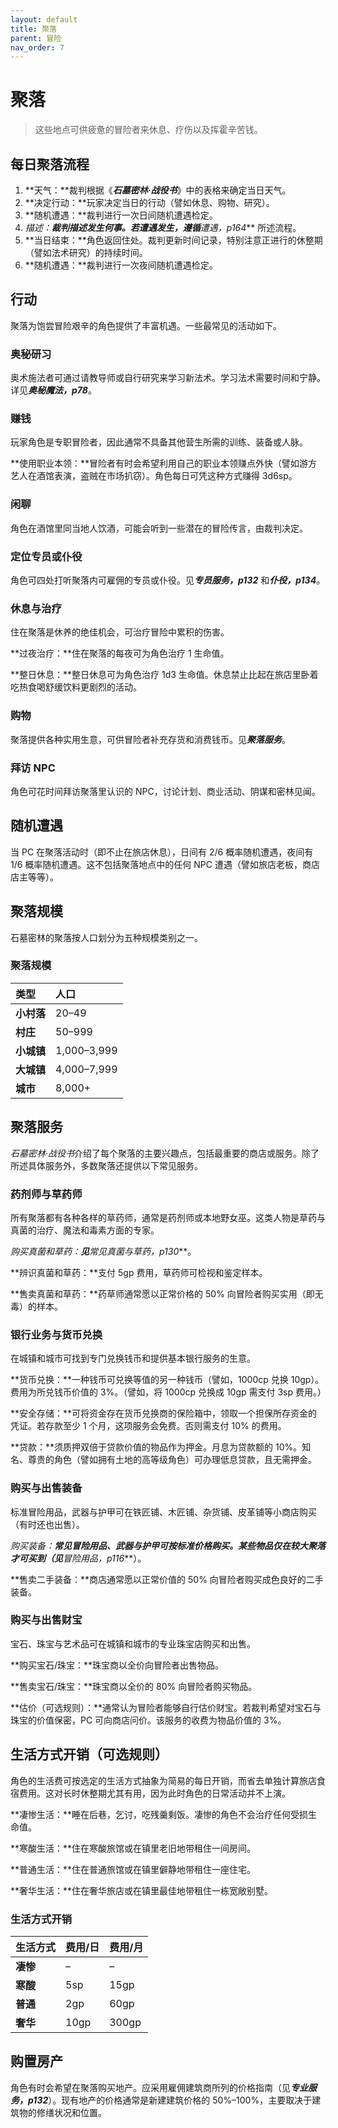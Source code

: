 ```yaml
---
layout: default
title: 聚落
parent: 冒险
nav_order: 7
---
```


# 聚落

> 这些地点可供疲惫的冒险者来休息、疗伤以及挥霍辛苦钱。

## 每日聚落流程

1. **天气：**裁判根据《***石墓密林·战役书***》中的表格来确定当日天气。
2. **决定行动：**玩家决定当日的行动（譬如休息、购物、研究）。
3. **随机遭遇：**裁判进行一次日间随机遭遇检定。
4. **描述：**裁判描述发生何事。若遭遇发生，遵循***遭遇，p164*** 所述流程。
5. **当日结束：**角色返回住处。裁判更新时间记录，特别注意正进行的休整期（譬如法术研究）的持续时间。
6. **随机遭遇：**裁判进行一次夜间随机遭遇检定。

## 行动

聚落为饱尝冒险艰辛的角色提供了丰富机遇。一些最常见的活动如下。

### 奥秘研习

奥术施法者可通过请教导师或自行研究来学习新法术。学习法术需要时间和宁静。详见***奥秘魔法，p78***。

### 赚钱

玩家角色是专职冒险者，因此通常不具备其他营生所需的训练、装备或人脉。

**使用职业本领：**冒险者有时会希望利用自己的职业本领赚点外快（譬如游方艺人在酒馆表演，盗贼在市场扒窃）。角色每日可凭这种方式赚得 3d6sp。

### 闲聊

角色在酒馆里同当地人饮酒，可能会听到一些潜在的冒险传言，由裁判决定。

### 定位专员或仆役

角色可四处打听聚落内可雇佣的专员或仆役。见***专员服务，p132*** 和***仆役，p134***。

### 休息与治疗

住在聚落是休养的绝佳机会，可治疗冒险中累积的伤害。

**过夜治疗：**住在聚落的每夜可为角色治疗 1 生命值。

**整日休息：**整日休息可为角色治疗 1d3 生命值。休息禁止比起在旅店里卧着吃热食喝舒缓饮料更剧烈的活动。

### 购物

聚落提供各种实用生意，可供冒险者补充存货和消费钱币。见***聚落服务***。

### 拜访 NPC

角色可花时间拜访聚落里认识的 NPC，讨论计划、商业活动、阴谋和密林见闻。

## 随机遭遇

当 PC 在聚落活动时（即不止在旅店休息），日间有 2/6 概率随机遭遇，夜间有 1/6 概率随机遭遇。这不包括聚落地点中的任何 NPC 遭遇（譬如旅店老板，商店店主等等）。

## 聚落规模

石墓密林的聚落按人口划分为五种规模类别之一。

### 聚落规模

| **类型**   | **人口**    |
| :--------- | :---------- |
| **小村落** | 20–49       |
| **村庄**   | 50–999      |
| **小城镇** | 1,000–3,999 |
| **大城镇** | 4,000–7,999 |
| **城市**   | 8,000+      |

## 聚落服务

*石墓密林·战役书*介绍了每个聚落的主要兴趣点，包括最重要的商店或服务。除了所述具体服务外，多数聚落还提供以下常见服务。

### 药剂师与草药师

所有聚落都有各种各样的草药师，通常是药剂师或本地野女巫。这类人物是草药与真菌的治疗、魔法和毒素方面的专家。

**购买真菌和草药：**见***常见真菌与草药，p130***。

**辨识真菌和草药：**支付 5gp 费用，草药师可检视和鉴定样本。

**售卖真菌和草药：**药草师通常愿以正常价格的 50% 向冒险者购买实用（即无毒）的样本。

### 银行业务与货币兑换

在城镇和城市可找到专门兑换钱币和提供基本银行服务的生意。

**货币兑换：**一种钱币可兑换等值的另一种钱币（譬如，1000cp 兑换 10gp）。费用为所兑钱币价值的 3%。（譬如，将 1000cp 兑换成 10gp 需支付 3sp 费用。）

**安全存储：**可将资金存在货币兑换商的保险箱中，领取一个担保所存资金的凭证。若存款至少 1 个月，这项服务会免费。否则需支付 10% 的费用。

**贷款：**须质押双倍于贷款价值的物品作为押金。月息为贷款额的 10%。知名、尊贵的角色（譬如拥有土地的高等级角色）可办理低息贷款，且无需押金。

### 购买与出售装备

标准冒险用品，武器与护甲可在铁匠铺、木匠铺、杂货铺、皮革铺等小商店购买（有时还也出售）。

**购买装备：**常见冒险用品、武器与护甲可按标准价格购买。某些物品仅在较大聚落才可买到（见***冒险用品，p116***）。

**售卖二手装备：**商店通常愿以正常价值的 50% 向冒险者购买成色良好的二手装备。

### 购买与出售财宝

宝石、珠宝与艺术品可在城镇和城市的专业珠宝店购买和出售。

**购买宝石/珠宝：**珠宝商以全价向冒险者出售物品。

**售卖宝石/珠宝：**珠宝商以全价的 80% 向冒险者购买物品。

**估价（可选规则）：**通常认为冒险者能够自行估价财宝。若裁判希望对宝石与珠宝的价值保密，PC 可向商店问价。该服务的收费为物品价值的 3%。

## 生活方式开销（可选规则）

角色的生活费可按选定的生活方式抽象为简易的每日开销，而省去单独计算旅店食宿费用。这对长时休整期尤其有用，因为此时角色的日常活动并不上演。

**凄惨生活：**睡在后巷，乞讨，吃残羹剩饭。凄惨的角色不会治疗任何受损生命值。

**寒酸生活：**住在寒酸旅馆或在镇里老旧地带租住一间房间。

**普通生活：**住在普通旅馆或在镇里僻静地带租住一座住宅。

**奢华生活：**住在奢华旅店或在镇里最佳地带租住一栋宽敞别墅。

### 生活方式开销

| **生活方式** | **费用/日** | **费用/月** |
| :----------- | :---------- | :---------- |
| **凄惨**     | –           | –           |
| **寒酸**     | 5sp         | 15gp        |
| **普通**     | 2gp         | 60gp        |
| **奢华**     | 10gp        | 300gp       |

## 购置房产

角色有时会希望在聚落购买地产。应采用雇佣建筑商所列的价格指南（见***专业服务，p132***）。现有地产的价格通常是新建建筑价格的 50%–100%，主要取决于建筑物的修缮状况和位置。

